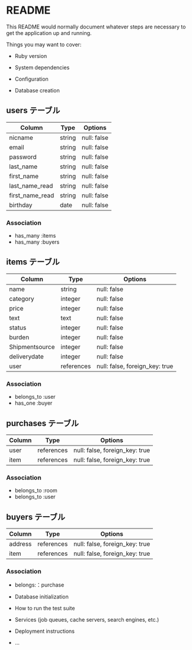 # README

This README would normally document whatever steps are necessary to get the
application up and running.

Things you may want to cover:

* Ruby version

* System dependencies

* Configuration

* Database creation

## users テーブル

| Column          | Type   | Options     |
| --------------- | ------ | ----------- |
| nicname         | string | null: false |
| email           | string | null: false |
| password        | string | null: false |
| last_name       | string | null: false |
| first_name      | string | null: false |
| last_name_read  | string | null: false |
| first_name_read | string | null: false |
| birthday        | date   | null: false |

### Association

- has_many :items
- has_many :buyers

## items テーブル

| Column         | Type        | Options                        |
| -------------- | ----------- | ------------------------------ |
| name           | string      | null: false                    |
| category       | integer     | null: false                    |
| price          | integer     | null: false                    |
| text           | text        | null: false                    |
| status         | integer     | null: false                    |
| burden         | integer     | null: false                    |
| Shipmentsource | integer     | null: false                    |
| deliverydate   | integer     | null: false                    |
| user           | references  | null: false, foreign_key: true |

### Association

- belongs_to :user
- has_one :buyer

## purchases テーブル

| Column           | Type       | Options                        |
| ---------------- | ---------- | ------------------------------ |
| user             | references | null: false, foreign_key: true |
| item             | references | null: false, foreign_key: true |

### Association

- belongs_to :room
- belongs_to :user

## buyers テーブル

| Column           | Type       | Options                        |
| ---------------- | ---------- | ------------------------------ |
| address          | references | null: false, foreign_key: true |
| item             | references | null: false, foreign_key: true |

### Association

- belongs:：purchase

* Database initialization

* How to run the test suite

* Services (job queues, cache servers, search engines, etc.)

* Deployment instructions

* ...
